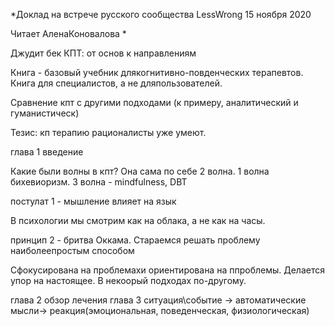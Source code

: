 *Доклад на встрече русского сообщества LessWrong 15 ноября 2020

Читает АленаКоновалова 
*

Джудит бек КПТ: от основ к направлениям

Книга - базовый учебник длякогнитивно-повденческих терапевтов.
Книга для специалистов, а не дляпользователей.

Сравнение кпт с другими подходами (к примеру, аналитический и гуманистическ)

Тезис: кп терапию рационалисты уже умеют.

глава 1 введение

Какие были волны в кпт? Она сама по себе 2 волна. 1 волна бихевиоризм. 3 волна - mindfulness, DBT

постулат 1 - мышление влияет на язык

В психологии мы смотрим как на облака, а не как на часы.

принцип 2 - бритва Оккама. Стараемся решать проблему наиболеепростым способом

Сфокусирована на проблемахи ориентирована на ппроблемы. Делается упор на настоящее. В некоорый подходах по-другому.

глава 2 обзор лечения
глава 3
ситуация\событие -> автоматические мысли-> реакция(эмоциональная, поведенческая, физиологическая)